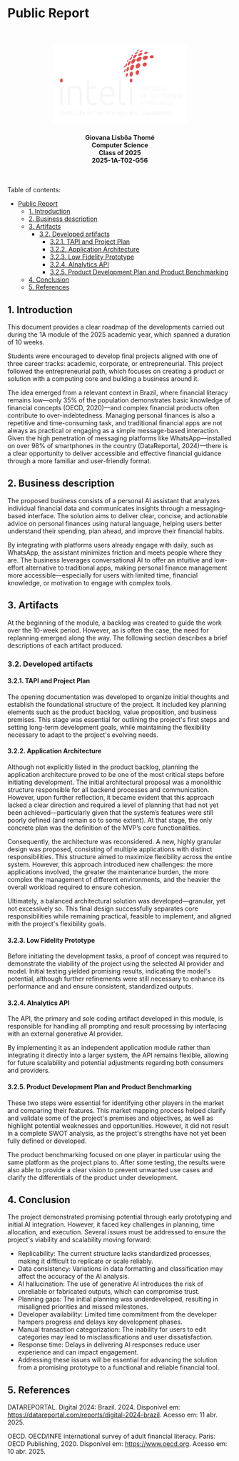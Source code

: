 # Public Report
<br>

<p align="center">
  <img src="img/inteli-logo.png" alt="Protótipo de baixa fidelidade - tela inicial" width="300">
</p>
<h4 align="center">Giovana Lisbôa Thomé <br> Computer Science <br> Class of 2025 <br> 2025-1A-T02-G56</h4>

<br>

Table of contents:
- [Public Report](#public-report)
  - [1. Introduction](#1-introduction)
  - [2. Business description](#2-business-description)
  - [3. Artifacts](#3-artifacts)
    - [3.2. Developed artifacts](#32-developed-artifacts)
      - [3.2.1. TAPI and Project Plan](#321-tapi-and-project-plan)
      - [3.2.2. Application Architecture](#322-application-architecture)
      - [3.2.3. Low Fidelity Prototype](#323-low-fidelity-prototype)
      - [3.2.4. AInalytics API](#324-ainalytics-api)
      - [3.2.5. Product Development Plan and Product Benchmarking](#325-product-development-plan-and-product-benchmarking)
  - [4. Conclusion](#4-conclusion)
  - [5. References](#5-references)

## 1. Introduction

This document provides a clear roadmap of the developments carried out during the 1A module of the 2025 academic year, which spanned a duration of 10 weeks.

Students were encouraged to develop final projects aligned with one of three career tracks: academic, corporate, or entrepreneurial. This project followed the entrepreneurial path, which focuses on creating a product or solution with a computing core and building a business around it.

The idea emerged from a relevant context in Brazil, where financial literacy remains low—only 35% of the population demonstrates basic knowledge of financial concepts (OECD, 2020)—and complex financial products often contribute to over-indebtedness. Managing personal finances is also a repetitive and time-consuming task, and traditional financial apps are not always as practical or engaging as a simple message-based interaction. Given the high penetration of messaging platforms like WhatsApp—installed on over 98% of smartphones in the country (DataReportal, 2024)—there is a clear opportunity to deliver accessible and effective financial guidance through a more familiar and user-friendly format.

## 2. Business description

The proposed business consists of a personal AI assistant that analyzes individual financial data and communicates insights through a messaging-based interface. The solution aims to deliver clear, concise, and actionable advice on personal finances using natural language, helping users better understand their spending, plan ahead, and improve their financial habits.

By integrating with platforms users already engage with daily, such as WhatsApp, the assistant minimizes friction and meets people where they are. The business leverages conversational AI to offer an intuitive and low-effort alternative to traditional apps, making personal finance management more accessible—especially for users with limited time, financial knowledge, or motivation to engage with complex tools.

## 3. Artifacts

At the beginning of the module, a backlog was created to guide the work over the 10-week period. However, as is often the case, the need for replanning emerged along the way. The following section describes a brief descriptions of each artifact produced.

### 3.2. Developed artifacts

#### 3.2.1. TAPI and Project Plan

The opening documentation was developed to organize initial thoughts and establish the foundational structure of the project. It included key planning elements such as the product backlog, value proposition, and business premises. This stage was essential for outlining the project's first steps and setting long-term development goals, while maintaining the flexibility necessary to adapt to the project's evolving needs.

#### 3.2.2. Application Architecture

Although not explicitly listed in the product backlog, planning the application architecture proved to be one of the most critical steps before initiating development. The initial architectural proposal was a monolithic structure responsible for all backend processes and communication. However, upon further reflection, it became evident that this approach lacked a clear direction and required a level of planning that had not yet been achieved—particularly given that the system’s features were still poorly defined (and remain so to some extent). At that stage, the only concrete plan was the definition of the MVP’s core functionalities.

Consequently, the architecture was reconsidered. A new, highly granular design was proposed, consisting of multiple applications with distinct responsibilities. This structure aimed to maximize flexibility across the entire system. However, this approach introduced new challenges: the more applications involved, the greater the maintenance burden, the more complex the management of different environments, and the heavier the overall workload required to ensure cohesion.

Ultimately, a balanced architectural solution was developed—granular, yet not excessively so. This final design successfully separates core responsibilities while remaining practical, feasible to implement, and aligned with the project's flexibility goals.

#### 3.2.3. Low Fidelity Prototype

Before initiating the development tasks, a proof of concept was required to demonstrate the viability of the project using the selected AI provider and model. Initial testing yielded promising results, indicating the model's potential, although further refinements were still necessary to enhance its performance and and ensure consistent, standardized outputs.

#### 3.2.4. AInalytics API

The API, the primary and sole coding artifact developed in this module, is responsible for handling all prompting and result processing by interfacing with an external generative AI provider.

By implementing it as an independent application module rather than integrating it directly into a larger system, the API remains flexible, allowing for future scalability and potential adjustments regarding both consumers and providers.

#### 3.2.5. Product Development Plan and Product Benchmarking

These two steps were essential for identifying other players in the market and comparing their features. This market mapping process helped clarify and validate some of the project's premises and objectives, as well as highlight potential weaknesses and opportunities. However, it did not result in a complete SWOT analysis, as the project's strengths have not yet been fully defined or developed.

The product benchmarking focused on one player in particular using the same platform as the project plans to. After some testing, the results were also able to provide a clear vision to prevent unwanted use cases and clarify the differentials of the product under development.

## 4. Conclusion

The project demonstrated promising potential through early prototyping and initial AI integration. However, it faced key challenges in planning, time allocation, and execution. Several issues must be addressed to ensure the project's viability and scalability moving forward:

- Replicability: The current structure lacks standardized processes, making it difficult to replicate or scale reliably.
- Data consistency: Variations in data formatting and classification may affect the accuracy of the AI analysis.
- AI hallucination: The use of generative AI introduces the risk of unreliable or fabricated outputs, which can compromise trust.
- Planning gaps: The initial planning was underdeveloped, resulting in misaligned priorities and missed milestones.
- Developer availability: Limited time commitment from the developer hampers progress and delays key development phases.
- Manual transaction categorization: The inability for users to edit categories may lead to misclassifications and user dissatisfaction.
- Response time: Delays in delivering AI responses reduce user experience and can impact engagement.
- Addressing these issues will be essential for advancing the solution from a promising prototype to a functional and reliable financial tool.

## 5. References

DATAREPORTAL. Digital 2024: Brazil. 2024. Disponível em: https://datareportal.com/reports/digital-2024-brazil. Acesso em: 11 abr. 2025.

OECD. OECD/INFE international survey of adult financial literacy. Paris: OECD Publishing, 2020. Disponível em: https://www.oecd.org. Acesso em: 10 abr. 2025.

